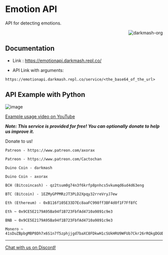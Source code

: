 
# Emotion API
API for detecting emotions. 

<p align="right"> <img src="https://komarev.com/ghpvc/?username=darkmash-org-emotion-api&label=Project%20views&color=0e75b6&style=flat" alt="darkmash-org" /> </p>


## Documentation

 
- Link : https://emotionapi.darkmash.repl.co/

- API Link with arguments:
``` 
https://emotionapi.darkmash.repl.co/service/<the_base64_of_the_url>
```

## API Example with Python
   
![image](https://user-images.githubusercontent.com/85914469/213844247-c829378e-a1b7-4214-922b-c0800de57dc6.png)

[Example usage video on YouTube](https://www.youtube.com/watch?v=I1_cL6b03sY)

***Note: This service is provided for free! You can optionally donate to help us improve it.***

Donate to us!
```    
Patreon - https://www.patreon.com/axorax

Patreon - https://www.patreon.com/Cactochan

Duino Coin - darkmash

Duino Coin - axorax

BCH (Bitcoincash) - qz2tsum0g74n3f6krfp8pnhcs5vkumqd6ud4d63eng

BTC (Bitcoin) - 1EZMyGPPMRzJT3PLD2Xpqy32rreVryJ7ew

Eth (Ethereum) - 0xB116f105E33D7Ec8aaFC998ff3BF4d0f1F7Ff8fC

Eth ~ 0x9CE5E2179A95Ba94f1B723FbfAd4710a9891c9e3

BNB ~ 0x9CE5E2179A95Ba94f1B723FbfAd4710a9891c9e3

Monero ~ 41sDuZBpbgMBP8Dh7x6S1n7f5zphjjgd7baXC8FDkwH1cSUkHRU9WFUb7Ckr26rRQkgDGUDH1X4h7UGkG1xt6CmJ4kWtD9J
``` 

<hr>

[Chat with us on Discord!](https://discord.gg/SC54bSgnyQ)
